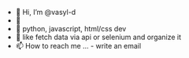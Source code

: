 - 👋 Hi, I’m @vasyl-d
- 👀 
- 🌱 python, javascript, html/css dev 
- 💞️ like fetch data via api or selenium and organize it
- 📫 How to reach me ... - write an email

<!---
vasyl-d/vasyl-d is a ✨ special ✨ repository because its `README.md` (this file) appears on your GitHub profile.
You can click the Preview link to take a look at your changes.
--->

